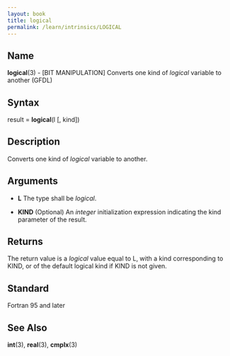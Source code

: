 ```yaml
---
layout: book
title: logical
permalink: /learn/intrinsics/LOGICAL
---
```

## __Name__

__logical__(3) - \[BIT MANIPULATION\] Converts one kind of _logical_ variable to another
(GFDL)

## __Syntax__

result = __logical__(l \[, kind\])

## __Description__

Converts one kind of _logical_ variable to another.

## __Arguments__

  - __L__
    The type shall be _logical_.

  - __KIND__
    (Optional) An _integer_ initialization expression indicating the kind
    parameter of the result.

## __Returns__

The return value is a _logical_ value equal to L, with a kind
corresponding to KIND, or of the default logical kind if KIND is not
given.

## __Standard__

Fortran 95 and later

## __See Also__

__int__(3), __real__(3), __cmplx__(3)
